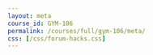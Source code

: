 ```yaml
---
layout: meta
course_id: GYM-106
permalink: /courses/full/gym-106/meta/
css: [/css/forum-hacks.css]
---
```


